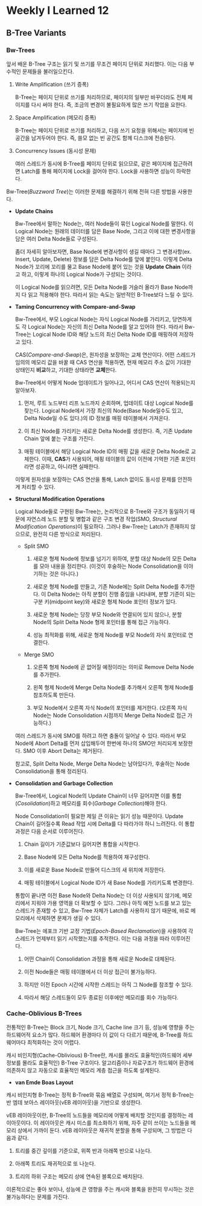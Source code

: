 # Weekly I Learned 12

## B-Tree Variants

### Bw-Trees

앞서 배운 B-Tree 구조는 읽기 및 쓰기를 무조건 페이지 단위로 처리했다. 이는 다음 부수적인 문제들을 불러일으킨다.

1. Write Amplification (쓰기 증폭)

    B-Tree는 페이지 단위로 쓰기를 처리하므로, 페이지의 일부만 바꾸더라도 전체 페이지를 다시 써야 한다. 즉, 조금의 변경이 불필요하게 많은 쓰기 작업을 요한다.

2. Space Amplification (메모리 증폭)

    B-Tree는 페이지 단위로 쓰기를 처리하고, 다음 쓰기 요청을 위해서는 페이지에 빈 공간을 남겨두어야 한다. 즉, 쓸모 없는 빈 공간도 함께 디스크에 전송된다.

3. Concurrency Issues (동시성 문제)

    여러 스레드가 동시에 B-Tree를 페이지 단위로 읽으므로, 같은 페이지에 접근하려면 Latch를 통해 페이지에 Lock을 걸어야 한다. Lock을 사용하면 성능이 하락한다.

Bw-Tree(*Buzzword Tree*)는 이러한 문제를 해결하기 위해 전혀 다른 방법을 사용한다.

- **Update Chains**

    Bw-Tree에서 말하는 Node는, 여러 Node들이 묶인 Logical Node를 말한다. 이 Logical Node는 원래의 데이터를 담은 Base Node, 그리고 이에 대한 변경사항을 담은 여러 Delta Node들로 구성된다.

    좀더 자세히 알아보자면, Base Node에 변경사항이 생길 때마다 그 변경사항(ex. Insert, Update, Delete) 정보를 담은 Delta Node를 앞에 붙인다. 이렇게 Delta Node가 꼬리에 꼬리를 물고 Base Node에 붙어 있는 것을 **Update Chain** 이라고 하고, 이렇게 하나의 Logical Node가 구성되는 것이다.

    이 Logical Node를 읽으려면, 모든 Delta Node를 거슬러 올라가 Base Node까지 다 읽고 적용해야 한다. 따라서 읽는 속도는 일반적인 B-Tree보다 느릴 수 있다.

- **Taming Concurrency with Compare-and-Swap**

    Bw-Tree에서, 부모 Logical Node는 자식 Logical Node를 가리키고, 당연하게도 각 Logical Node는 자신의 최신 Delta Node를 알고 있어야 한다. 따라서 Bw-Tree는 Logical Node ID와 해당 노드의 최신 Delta Node ID를 매핑하여 저장하고 있다.

    CAS(*Compare-and-Swap*)은, 원자성을 보장하는 교체 연산이다. 어떤 스레드가 임의의 메모리 값을 바꿀 때 CAS 연산을 적용하면, 현재 메모리 주소 값이 기대한 상태인지 **비교**하고, 기대한 상태라면 **교체**한다.

    Bw-Tree에서 어떻게 Node 업데이트가 일어나고, 어디서 CAS 연산이 적용되는지 알아보자.

    1. 먼저, 루트 노드부터 리프 노드까지 순회하며, 업데이트 대상 Logical Node를 찾는다. Logical Node에서 가장 최신의 Node(Base Node일수도 있고, Delta Node일 수도 있다.)의 ID 정보를 매핑 테이블에서 가져온다.

    2. 이 최신 Node를 가리키는 새로운 Delta Node를 생성한다. 즉, 기존 Update Chain 앞에 붙는 구조를 가진다.

    3. 매핑 테이블에서 해당 Logical Node ID의 매핑 값을 새로운 Delta Node로 교체한다. 이때, **CAS**가 사용되어, 매핑 테이블의 값이 이전에 기억한 기존 포인터라면 성공하고, 아니라면 실패한다.

    이렇게 원자성을 보장하는 CAS 연산을 통해, Latch 없이도 동시성 문제를 안전하게 처리할 수 있다.

- **Structural Modification Operations**

    Logical Node들로 구현된 Bw-Tree는, 논리적으로 B-Tree와 구조가 동일하기 때문에 자연스레 노드 분할 및 병합과 같은 구조 변경 작업(SMO, *Structural Modification Operations*)이 필요하다. 그러나 Bw-Tree는 Latch가 존재하지 않으므로, 완전히 다른 방식으로 처리된다.

    - Split SMO

        1. 새로운 형제 Node에 정보를 넘기기 위하여, 분할 대상 Node의 모든 Delta를 모아 내용을 정리한다. (이것이 후술하는 Node Consolidation을 이야기하는 것은 아니다.)

        2. 새로운 형제 Node를 만들고, 기존 Node에는 Split Delta Node를 추가한다. 이 Delta Node는 아직 분할이 진행 중임을 나타내며, 분할 기준이 되는 구분 키(midpoint key)와 새로운 형제 Node 포인터 정보가 있다.

        3. 새로운 형제 Node는 당장 부모 Node와 연결되어 있지 않으나, 분할 Node의 Split Delta Node 형제 포인터를 통해 접근 가능하다.

        4. 성능 최적화를 위해, 새로운 형제 Node를 부모 Node의 자식 포인터로 연결한다.

    - Merge SMO

        1. 오른쪽 형제 Node에 곧 없어질 예정이라는 의미로 Remove Delta Node를 추가한다.

        2. 왼쪽 형제 Node에 Merge Delta Node를 추가해서 오른쪽 형제 Node를 참조하도록 만든다.

        3. 부모 Node에서 오른쪽 자식 Node의 포인터를 제거한다. (오른쪽 자식 Node는 Node Consolidation 시점까지 Merge Delta Node로 접근 가능하다.)

    여러 스레드가 동시에 SMO를 하려고 하면 충돌이 일어날 수 있다. 따라서 부모 Node에 Abort Delta를 먼저 삽입해두어 한번에 하나의 SMO만 처리되게 보장한다. SMO 이후 Abort Delta는 제거된다.

    참고로, Split Delta Node, Merge Delta Node는 남아있다가, 후술하는 Node Consolidation을 통해 정리된다.

- **Consolidation and Garbage Collection**

    Bw-Tree에서, Logical Node의 Update Chain이 너무 길어지면 이를 통합(*Cosolidation*)하고 메모리를 회수(*Garbage Collection*)해야 한다.

    Node Consolidation이 필요한 제일 큰 이유는 읽기 성능 때문이다. Update Chain이 길어질수록 Read 작업 시에 Delta를 다 따라가야 하니 느려진다. 이 통합 과정은 다음 순서로 이루어진다.

    1. Chain 길이가 기준값보다 길어지면 통합을 시작한다.

    2. Base Node에 모든 Delta Node를 적용하여 재구성한다.

    3. 이를 새로운 Base Node로 만들어 디스크의 새 위치에 저장한다.

    4. 매핑 테이블에서 Logical Node ID가 새 Base Node를 가리키도록 변경한다.

    통합이 끝나면 이전 Base Node와 Delta Node는 더 이상 사용되지 않기에, 메모리에서 지워야 가용 영역을 더 확보할 수 있다. 그러나 아직 예전 노드를 보고 있는 스레드가 존재할 수 있고, Bw-Tree 자체가 Latch를 사용하지 않기 때문에, 바로 메모리에서 삭제하면 문제가 생길 수 있다.

    Bw-Tree는 에포크 기반 교정 기법(*Epoch-Based Reclamation*)을 사용하여 각 스레드가 언제부터 읽기 시작했는지를 추적한다. 이는 다음 과정을 따라 이루어진다.

    1. 어떤 Chain이 Consolidation 과정을 통해 새로운 Node로 대체된다.

    2. 이전 Node들은 매핑 테이블에서 더 이상 접근이 불가능하다.

    3. 하지만 이전 Epoch 시간에 시작한 스레드는 아직 그 Node를 참조할 수 있다.

    4. 따라서 해당 스레드들이 모두 종료된 이후에만 메모리를 회수 가능하다.

### Cache-Oblivious B-Trees

전통적인 B-Tree는 Block 크기, Node 크기, Cache line 크기 등, 성능에 영향을 주는 하드웨어적 요소가 많다. 하드웨어 환경마다 이 값이 다 다르기 때문에, B-Tree를 하드웨어마다 최적화하는 것이 어렵다.

캐시 비인지형(Cache-Oblivious) B-Tree란, 캐시를 몰라도 효율적인(하드웨어 세부 정보를 몰라도 효율적인) B-Tree 구조이다. 알고리즘이나 자료구조가 하드웨어 환경에 의존하지 않고 자동으로 효율적인 메모리 계층 접근을 하도록 설계된다.

- **van Emde Boas Layout**

캐시 비인지형 B-Tree는 정적 B-Tree와 묶음 배열로 구성되며, 여기서 정적 B-Tree는 반 엠데 보아스 레이아웃(vEB 레이아웃)을 기반으로 생성한다.

vEB 레이아웃이란, B-Tree의 노드들을 메모리에 어떻게 배치할 것인지를 결정하는 레이아웃이다. 이 레이아웃은 캐시 미스를 최소화하기 위해, 자주 같이 쓰이는 노드들을 메모리 상에서 가까이 둔다. vEB 레이아웃은 재귀적 분할을 통해 구성되며, 그 방법은 다음과 같다.

1. 트리를 중간 깊이를 기준으로, 위쪽 반과 아래쪽 반으로 나눈다.

2. 아래쪽 트리도 재귀적으로 또 나눈다.

3. 트리의 하위 구조는 메모리 상에 연속된 블록으로 배치된다.

이론적으로는 좋아 보이나, 성능에 큰 영향을 주는 캐시와 블록을 완전히 무시하는 것은 불가능하다는 문제를 가진다.
